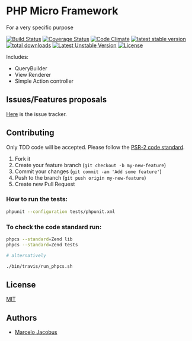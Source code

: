 # PHP Micro Framework

For a very specific purpose

[![Build Status](https://travis-ci.org/mjacobus/gs.png?branch=master)](https://travis-ci.org/mjacobus/php-objects)
[![Coverage Status](https://coveralls.io/repos/mjacobus/gs/badge.png)](https://coveralls.io/r/mjacobus/php-objects)
[![Code Climate](https://codeclimate.com/github/mjacobus/gs.png)](https://codeclimate.com/github/mjacobus/gs)
[![latest stable version](https://poser.pugx.org/gs/gs/v/stable.svg)](https://packagist.org/packages/gs/gs)
[![total downloads](https://poser.pugx.org/gs/gs/downloads.svg)](https://packagist.org/packages/gs/gs)
[![Latest Unstable Version](https://poser.pugx.org/gs/gs/v/unstable.svg)](https://packagist.org/packages/gs/gs)
[![License](https://poser.pugx.org/gs/gs/license.svg)](https://packagist.org/packages/gs/gs)

Includes:

- QueryBuilder
- View Renderer
- Simple Action controller

## Issues/Features proposals

[Here](https://github.com/mjacobus/gs/issues) is the issue tracker.

## Contributing

Only TDD code will be accepted. Please follow the [PSR-2 code standard](https://github.com/php-fig/fig-standards/blob/master/accepted/PSR-2-coding-style-guide.md).

1. Fork it
2. Create your feature branch (`git checkout -b my-new-feature`)
3. Commit your changes (`git commit -am 'Add some feature'`)
4. Push to the branch (`git push origin my-new-feature`)
5. Create new Pull Request

### How to run the tests:

```bash
phpunit --configuration tests/phpunit.xml
```

### To check the code standard run:

```bash
phpcs --standard=Zend lib
phpcs --standard=Zend tests

# alternatively

./bin/travis/run_phpcs.sh
```

## License
[MIT](MIT-LICENSE)

## Authors

- [Marcelo Jacobus](https://github.com/mjacobus)

